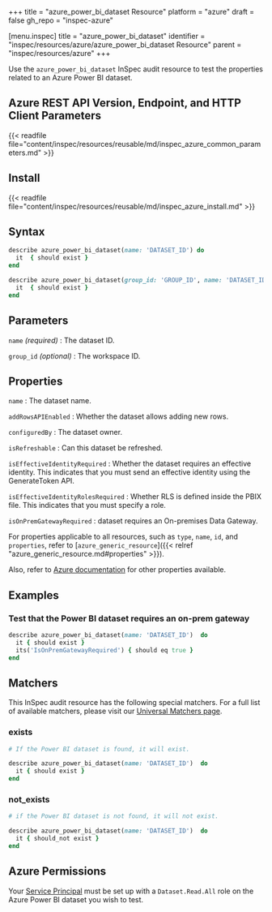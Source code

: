 +++
title = "azure_power_bi_dataset Resource"
platform = "azure"
draft = false
gh_repo = "inspec-azure"

[menu.inspec]
title = "azure_power_bi_dataset"
identifier = "inspec/resources/azure/azure_power_bi_dataset Resource"
parent = "inspec/resources/azure"
+++

Use the `azure_power_bi_dataset` InSpec audit resource to test the properties related to an Azure Power BI dataset.

## Azure REST API Version, Endpoint, and HTTP Client Parameters

{{< readfile file="content/inspec/resources/reusable/md/inspec_azure_common_parameters.md" >}}

## Install

{{< readfile file="content/inspec/resources/reusable/md/inspec_azure_install.md" >}}

## Syntax

```ruby
describe azure_power_bi_dataset(name: 'DATASET_ID') do
  it  { should exist }
end
```

```ruby
describe azure_power_bi_dataset(group_id: 'GROUP_ID', name: 'DATASET_ID')  do
  it  { should exist }
end
```

## Parameters

`name` _(required)_
: The dataset ID.

`group_id` _(optional)_
: The workspace ID.

## Properties

`name`
: The dataset name.

`addRowsAPIEnabled`
: Whether the dataset allows adding new rows.

`configuredBy`
: The dataset owner.

`isRefreshable`
: Can this dataset be refreshed.

`isEffectiveIdentityRequired`
: Whether the dataset requires an effective identity. This indicates that you must send an effective identity using the GenerateToken API.

`isEffectiveIdentityRolesRequired`
: Whether RLS is defined inside the PBIX file. This indicates that you must specify a role.

`isOnPremGatewayRequired`
: dataset requires an On-premises Data Gateway.

For properties applicable to all resources, such as `type`, `name`, `id`, and `properties`, refer to [`azure_generic_resource`]({{< relref "azure_generic_resource.md#properties" >}}).

Also, refer to [Azure documentation](https://docs.microsoft.com/en-us/rest/api/power-bi/datasets/get-dataset) for other properties available.

## Examples

### Test that the Power BI dataset requires an on-prem gateway

```ruby
describe azure_power_bi_dataset(name: 'DATASET_ID')  do
  it { should exist }
  its('IsOnPremGatewayRequired') { should eq true }
end
```

## Matchers

This InSpec audit resource has the following special matchers. For a full list of available matchers, please visit our [Universal Matchers page](/inspec/matchers/).

### exists

```ruby
# If the Power BI dataset is found, it will exist.

describe azure_power_bi_dataset(name: 'DATASET_ID')  do
  it { should exist }
end
```

### not_exists

```ruby
# if the Power BI dataset is not found, it will not exist.

describe azure_power_bi_dataset(name: 'DATASET_ID')  do
  it { should_not exist }
end
```

## Azure Permissions

Your [Service Principal](https://docs.microsoft.com/en-us/azure/azure-resource-manager/resource-group-create-service-principal-portal) must be set up with a `Dataset.Read.All` role on the Azure Power BI dataset you wish to test.
